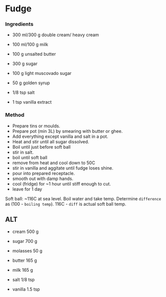 # Fudge

### Ingredients
* 300 ml/300 g double cream/ heavy cream
* 100 ml/100 g milk
* 100 g unsalted butter
* 300 g sugar
* 100 g light muscovado sugar
* 50 g golden syrup

* 1/8 tsp salt 
* 1 tsp vanilla extract

### Method
* Prepare tins or moulds.
* Prepare pot (min 3L) by smearing with butter or ghee.
* Add everything except vanilla and salt in a pot. 
* Heat and stir until all sugar dissolved.
* Boil until just before soft ball
* stir in salt.
* boil until soft ball
* remove from heat and cool down to 50C
* stir in vanilla and aggitate until fudge loses shine.
* pour into prepared receptacle.
* smooth out with damp hands.
* cool (fridge) for ~1 hour until stiff enough to cut.
* leave for 1 day

Soft ball: ~116C at sea level. Boil water and take temp. Determine `difference` as (100 - `boiling temp`). 116C - `diff` is actual soft ball temp. 

## ALT

* cream   500	g
* sugar   700	g
* molasses    50	g
* butter  165	g
* milk  165	g
 
* salt 	1/8	tsp
* vanilla	1.5	tsp
